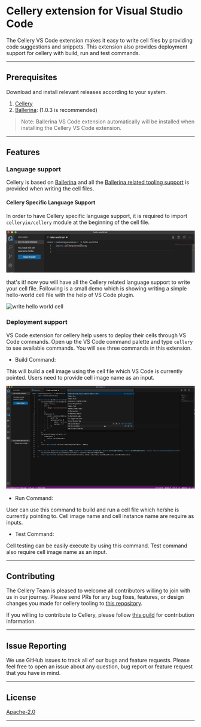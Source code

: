 # Cellery extension for Visual Studio Code

The Cellery VS Code extension makes it easy to write cell files by providing code suggestions and snippets.
This extension also provides deployment support for cellery with build, run and test commands.

---

## Prerequisites

Download and install relevant releases according to your system.

1. [Cellery](https://cellery.io/downloads)
2. [Ballerina](https://ballerina.io/downloads/): (1.0.3 is recommended)

> Note: Ballerina VS Code extension automatically will be installed when installing the Cellery VS Code extension.

---

## Features

### Language support

Cellery is based on [Ballerina](https://ballerina.io/) and all the [Ballerina related tooling support](https://ballerina.io/learn/tools-ides/vscode-plugin/language-intelligence) is provided
when writing the cell files.

#### Cellery Specific Language Support

In order to have Cellery specific language support, it is required to import `celleryio/cellery` module at the beginning
of the cell file.

![import celleryio/cellery](resources/readme/import-cellery.png)

that's it! now you will have all the Cellery related language support to write your cell file.
Following is a small demo which is showing writing a simple hello-world cell file with the help of VS Code plugin.

![write hello world cell](resources/readme/write-hello-world-cell.gif)

### Deployment support

VS Code extension for cellery help users to deploy their cells through VS Code commands. Open up the VS Code command
palette and type `cellery` to see available commands. You will see three commands in this extension.

- Build Command:  

This will build a cell image using the cell file which VS Code is currently pointed. Users need to provide cell image
name as an input.

![build hello world cell](resources/readme/build-cell-image.gif)

- Run Command:  

User can use this command to build and run a cell file which he/she is currently pointing to. Cell image name and 
cell instance name are require as inputs.

- Test Command:

Cell testing can be easily execute by using this command. Test command also require cell image name as an input.

---

## Contributing

The Cellery Team is pleased to welcome all contributors willing to join with us in our journey. Please send PRs for
any bug fixes, features, or design changes you made for cellery tooling to [this repository](https://github.com/wso2/cellery-tooling).

If you willing to contribute to Cellery, please follow [this guild](https://github.com/wso2/cellery/blob/master/CONTRIBUTING.md#contribute-to-cellery)
for contribution information.

---

## Issue Reporting

We use GitHub issues to track all of our bugs and feature requests. Please feel free to open an issue about any 
question, bug report or feature request that you have in mind.

---

## License

[Apache-2.0](https://github.com/wso2/cellery-tooling/blob/master/LICENSE)

---

